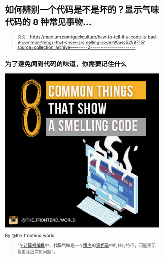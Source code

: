 # 如何辨别一个代码是不是坏的？显示气味代码的 8 种常见事物…

> 原文：<https://medium.com/geekculture/how-to-tell-if-a-code-is-bad-8-common-things-that-show-a-smelling-code-90aec5258715?source=collection_archive---------2----------------------->

## 为了避免闻到代码的味道，你需要记住什么

![](img/275eaacca49f0a4e1704a3b7e3137801.png)

By @the_frontend_world

> “在[计算机编程](https://en.wikipedia.org/wiki/Computer_programming)中，**代码气味**是一个[程序](https://en.wikipedia.org/wiki/Computer_program)的[源代码](https://en.wikipedia.org/wiki/Source_code)中的任何特征，可能预示着更深层次的问题”。